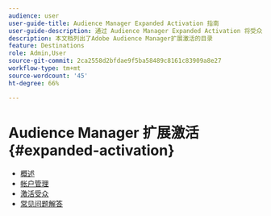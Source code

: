 ```yaml
---
audience: user
user-guide-title: Audience Manager Expanded Activation 指南
user-guide-description: 通过 Audience Manager Expanded Activation 将受众从 Audience Manager 激活到社交和广告目标。
description: 本文档列出了Adobe Audience Manager扩展激活的目录
feature: Destinations
role: Admin,User
source-git-commit: 2ca2558d2bfdae9f5ba58489c8161c83909a8e27
workflow-type: tm+mt
source-wordcount: '45'
ht-degree: 66%

---
```



# Audience Manager 扩展激活 {#expanded-activation}

* [概述](./overview.md)
* [帐户管理](./administration.md)
* [激活受众](./activate-audiences.md)
* [常见问题解答](./faq.md)
